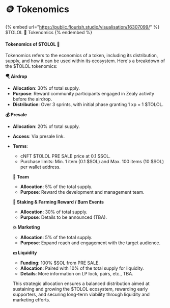 # 🪙 Tokenomics

{% embed url="https://public.flourish.studio/visualisation/16307099/" %}
$TOLOL 💢 Tokenomics
{% endembed %}

#### Tokenomics of $TOLOL 💢

Tokenomics refers to the economics of a token, including its distribution, supply, and how it can be used within its ecosystem. Here's a breakdown of the $TOLOL tokenomics:

**🪂 Airdrop**

* **Allocation**: 30% of total supply.
* **Purpose**: Reward community participants engaged in Zealy activity before the airdrop.
* **Distribution**: Over 3 sprints, with initial phase granting 1 xp = 1 $TOLOL.

**💰 Presale**

* **Allocation**: 20% of total supply.
* **Access**: Via presale link.
*   **Terms**:

    * cNFT $TOLOL PRE SALE price at 0.1 $SOL.
    * Purchase limits: Min. 1 item (0.1 $SOL) and Max. 100 items (10 $SOL) per wallet address.

    **👤 Team**

    * **Allocation**: 5% of the total supply.
    * **Purpose**: Reward the development and management team.

    **🎁 Staking & Farming Reward / Burn Events**

    * **Allocation**: 30% of total supply.
    * **Purpose**: Details to be announced (TBA).

    **💥 Marketing**

    * **Allocation**: 5% of the total supply.
    * **Purpose**: Expand reach and engagement with the target audience.

    **💵 Liquidity**

    * **Funding**: 100% $SOL from PRE SALE.
    * **Allocation**: Paired with 10% of the total supply for liquidity.
    * **Details**: More information on LP lock, pairs, etc., TBA.

    This strategic allocation ensures a balanced distribution aimed at sustaining and growing the $TOLOL ecosystem, rewarding early supporters, and securing long-term viability through liquidity and marketing efforts.
